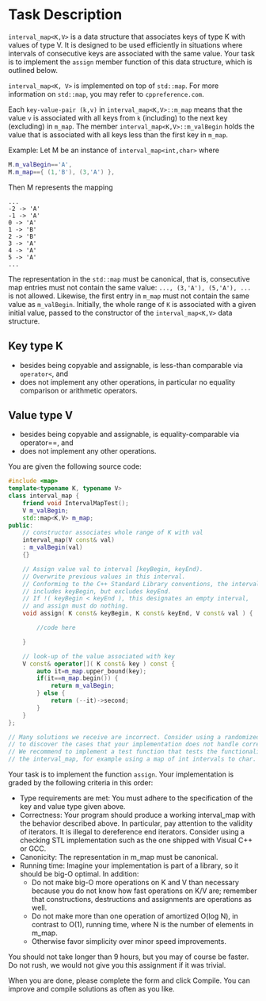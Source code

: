 
# Task Description

`interval_map<K,V>` is a data structure that associates keys of type K with values of type V. It is designed to be used efficiently in situations where intervals of consecutive keys are associated with the same value. Your task is to implement the `assign` member function of this data structure, which is outlined below.

``interval_map<K, V>`` is implemented on top of ``std::map``. For more information on ``std::map``, you may refer to ``cppreference.com``.

Each ``key-value-pair (k,v)`` in ``interval_map<K,V>::m_map`` means that the value ``v`` is associated with all keys from ``k`` (including) to the next key (excluding) in ``m_map``. The member ``interval_map<K,V>::m_valBegin`` holds the value that is associated with all keys less than the first key in ``m_map``.

Example: Let M be an instance of ``interval_map<int,char>`` where

```c++
M.m_valBegin=='A',
M.m_map=={ (1,'B'), (3,'A') },
```

Then M represents the mapping

```
...
-2 -> 'A'
-1 -> 'A'
0 -> 'A'
1 -> 'B'
2 -> 'B'
3 -> 'A'
4 -> 'A'
5 -> 'A'
...
```

The representation in the ``std::map`` must be canonical, that is, consecutive map entries must not contain the same value: ``..., (3,'A'), (5,'A'), ...`` is not allowed. Likewise, the first entry in ``m_map`` must not contain the same value as ``m_valBegin``. Initially, the whole range of ``K`` is associated with a given initial value, passed to the constructor of the ``interval_map<K,V>`` data structure.

## Key type K

- besides being copyable and assignable, is less-than comparable via ``operator<``, and
- does not implement any other operations, in particular no equality comparison or arithmetic operators.

## Value type V

- besides being copyable and assignable, is equality-comparable via operator==, and
- does not implement any other operations.

You are given the following source code:

```c++
#include <map>
template<typename K, typename V>
class interval_map {
    friend void IntervalMapTest();
    V m_valBegin;
    std::map<K,V> m_map;
public:
    // constructor associates whole range of K with val
    interval_map(V const& val)
    : m_valBegin(val)
    {}

    // Assign value val to interval [keyBegin, keyEnd).
    // Overwrite previous values in this interval.
    // Conforming to the C++ Standard Library conventions, the interval
    // includes keyBegin, but excludes keyEnd.
    // If !( keyBegin < keyEnd ), this designates an empty interval,
    // and assign must do nothing.
    void assign( K const& keyBegin, K const& keyEnd, V const& val ) {

        //code here

    }

    // look-up of the value associated with key
    V const& operator[]( K const& key ) const {
        auto it=m_map.upper_bound(key);
        if(it==m_map.begin()) {
            return m_valBegin;
        } else {
            return (--it)->second;
        }
    }
};

// Many solutions we receive are incorrect. Consider using a randomized test
// to discover the cases that your implementation does not handle correctly.
// We recommend to implement a test function that tests the functionality of
// the interval_map, for example using a map of int intervals to char.
```

Your task is to implement the function ``assign``. Your implementation is graded by the following criteria in this order:

- Type requirements are met: You must adhere to the specification of the key and value type given above.
- Correctness: Your program should produce a working interval_map with the behavior described above. In particular, pay attention to the validity of iterators. It is illegal to dereference end iterators. Consider using a checking STL implementation such as the one shipped with Visual C++ or GCC.
- Canonicity: The representation in m_map must be canonical.
- Running time: Imagine your implementation is part of a library, so it should be big-O optimal. In addition:
  - Do not make big-O more operations on K and V than necessary because you do not know how fast operations on K/V are; remember that constructions, destructions and assignments are operations as well.
  - Do not make more than one operation of amortized O(log N), in contrast to O(1), running time, where N is the number of elements in m_map.
  - Otherwise favor simplicity over minor speed improvements.

You should not take longer than 9 hours, but you may of course be faster. Do not rush, we would not give you this assignment if it was trivial.

When you are done, please complete the form and click Compile. You can improve and compile solutions as often as you like.
